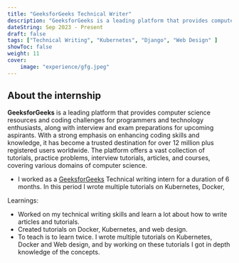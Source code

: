 ```yaml
---
title: "GeeksforGeeks Technical Writer"
description: "GeeksforGeeks is a leading platform that provides computer science resources and coding challenges for programmers and technology enthusiasts, along with interview and exam preparations for upcoming aspirants. With a strong emphasis on enhancing coding skills and knowledge, it has become a trusted destination for over 12 million plus registered users worldwide. The platform offers a vast collection of tutorials, practice problems, interview tutorials, articles, and courses, covering various domains of computer science."
dateString: Sep 2023 - Present
draft: false
tags: ["Technical Writing", "Kubernetes", "Django", "Web Design" ]
showToc: false
weight: 11
cover:
    image: "experience/gfg.jpeg"
---
```


## About the internship
**GeeksforGeeks** is a leading platform that provides computer science resources and coding challenges for programmers and technology enthusiasts, along with interview and exam preparations for upcoming aspirants. With a strong emphasis on enhancing coding skills and knowledge, it has become a trusted destination for over 12 million plus registered users worldwide. The platform offers a vast collection of tutorials, practice problems, interview tutorials, articles, and courses, covering various domains of computer science.

- I worked as a [GeeksforGeeks](https://www.geeksforgeeks.org/) Technical writing intern for a duration of 6 months. In this period I wrote multiple tutorials on Kubernetes, Docker, 

Learnings: 
- Worked on my technical writing skills and learn a lot about how to write articles and tutorials.
- Created tutorials on Docker, Kubernetes, and web design.
- To teach is to learn twice. I wrote multiple tutorials on Kubernetes, Docker and Web design, and by working on these tutorials I got in depth knowledge of the concepts.

